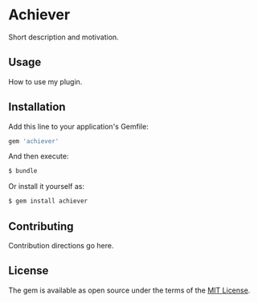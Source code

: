 # Achiever
Short description and motivation.

## Usage
How to use my plugin.

## Installation
Add this line to your application's Gemfile:

```ruby
gem 'achiever'
```

And then execute:
```bash
$ bundle
```

Or install it yourself as:
```bash
$ gem install achiever
```

## Contributing
Contribution directions go here.

## License
The gem is available as open source under the terms of the [MIT License](https://opensource.org/licenses/MIT).
